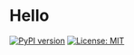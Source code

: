 # Hello


[![PyPI version](https://badge.fury.io/py/dowpy.svg)](https://badge.fury.io/py/dowpy)
[![License: MIT](https://img.shields.io/badge/License-MIT-yellow.svg)](https://opensource.org/licenses/MIT)
